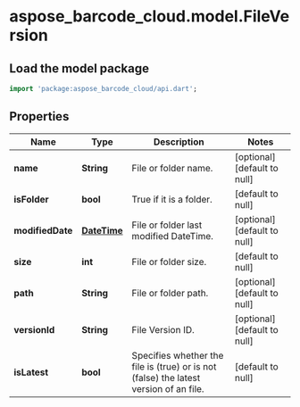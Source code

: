 # aspose_barcode_cloud.model.FileVersion

## Load the model package

```dart
import 'package:aspose_barcode_cloud/api.dart';
```

## Properties

Name | Type | Description | Notes
---- | ---- | ----------- | -----
**name** | **String** | File or folder name. | [optional] [default to null]
**isFolder** | **bool** | True if it is a folder. | [default to null]
**modifiedDate** | [**DateTime**](DateTime.md) | File or folder last modified DateTime. | [optional] [default to null]
**size** | **int** | File or folder size. | [default to null]
**path** | **String** | File or folder path. | [optional] [default to null]
**versionId** | **String** | File Version ID. | [optional] [default to null]
**isLatest** | **bool** | Specifies whether the file is (true) or is not (false) the latest version of an file. | [default to null]

